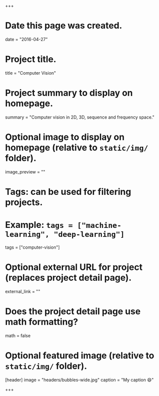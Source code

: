 +++
# Date this page was created.
date = "2016-04-27"

# Project title.
title = "Computer Vision"

# Project summary to display on homepage.
summary = "Computer vision in 2D, 3D, sequence and frequency space."

# Optional image to display on homepage (relative to `static/img/` folder).
image_preview = ""

# Tags: can be used for filtering projects.
# Example: `tags = ["machine-learning", "deep-learning"]`
tags = ["computer-vision"]

# Optional external URL for project (replaces project detail page).
external_link = ""

# Does the project detail page use math formatting?
math = false

# Optional featured image (relative to `static/img/` folder).
[header]
image = "headers/bubbles-wide.jpg"
caption = "My caption :smile:"

+++

